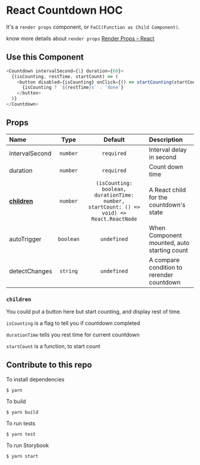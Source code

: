 # React Countdown HOC
It's a `render props` component, or `FaCC(Function as Child Component)`.

know more details about `render props` [Render Props – React](https://reactjs.org/docs/render-props.html)

## Use this Component

```javascript
<Countdown intervalSecond={1} duration={60}>
  {(isCounting, restTime, startCount) => (
    <button disabled={isCounting} onClick={() => startCounting(startCount)}>
      {isCounting ? `${restTime}s` : 'done'}
    </button>
  )}
</Countdown>
```

## Props
|Name|Type|Default|Description|
|:--|:--:|:-----:|:----------|
|intervalSecond|`number`|`required`|Interval delay in second|
|duration|`number`|`required`|Count down time|
|[**children**](#children)|`number`|`(isCounting: boolean, durationTime: number, startCount: () => void) => React.ReactNode`|A React child for the countdown's state|
|autoTrigger|`boolean`|`undefined`|When Component mounted, auto starting count|
|detectChanges|`string`|`undefined`|A compare condition to rerender countdown |

### `children`
You could put a button here but start counting, and display rest of time.

`isCounting` is a flag to tell you if countdown completed

`durationTime` tells you rest time for current countdown

`startCount` is a function, to start count



## Contribute to this repo

To install dependencies

```
$ yarn
```

To build

```
$ yarn build
```

To run tests

```
$ yarn test
```

To run Storybook

```
$ yarn start
```
